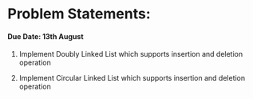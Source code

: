 # Problem Statements:

#### Due Date: 13th August

1) Implement Doubly Linked List which supports insertion and deletion operation

2) Implement Circular Linked List which supports insertion and deletion operation